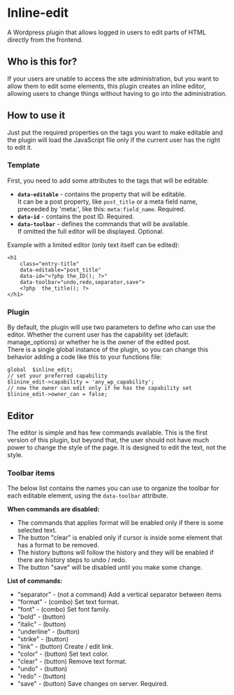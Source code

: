 ﻿# Inline-edit
A Wordpress plugin that allows logged in users to edit parts of HTML directly from the frontend.

## Who is this for?
If your users are unable to access the site administration, but you want to allow them to edit some elements, this plugin creates an inline editor, allowing users to change things without having to go into the administration.

## How to use it
Just put the required properties on the tags you want to make editable and the plugin will load the JavaScript file only if the current user has the right to edit it.

### Template
First, you need to add some attributes to the tags that will be editable:

- **`data-editable`** - contains the property that will be editable.\
  It can be a post property, like `post_title` or a meta field name, preceeded by 'meta:', like this: `meta:field_name`. Required.
- **`data-id`** - contains the post ID. Required.
- **`data-toolbar`** - defines the commands that will be available.\
  If omitted the full editor will be displayed. Optional.

Example with a limited editor (only text itself can be edited):

	<h1
	    class="entry-title"
	    data-editable="post_title"
	    data-id="<?php the_ID(); ?>"
	    data-toolbar="undo,redo,separator,save">
	    <?php  the_title(); ?>
	</h1>

### Plugin
By default, the plugin will use two parameters to define who can use the editor. Whether the current user has the capability set (default: manage_options) or whether he is the owner of the edited post.\
There is a single global instance of the plugin, so you can change this behavior adding a code like this to your functions file:

    global  $inline_edit;
    // set your preferred capability
    $linine_edit->capability = 'any_wp_capability';
    // now the owner can edit only if he has the capability set
    $linine_edit->owner_can = false;

## Editor
The editor is simple and has few commands available. This is the first version of this plugin, but beyond that, the user should not have much power to change the style of the page. It is designed to edit the text, not the style.

### Toolbar items
The below list contains the names you can use to organize the toolbar for each editable element, using the `data-toolbar` attribute.

**When commands are disabled:**
- The commands that applies format will be enabled only if there is some selected text. 
- The button "clear" is enabled only if cursor is inside some element that has a format to be removed.
- The history buttons will follow the history and they will be enabled if there are history steps to undo / redo.
- The button "save" will be disabled until you make some change.

**List of commands:**
- "separator" - (not a command) Add a vertical separator between items
- "format" - (combo) Set text format.
- "font" - (combo) Set font family.
- "bold" - (button) 
- "italic" - (button) 
- "underline" - (button) 
- "strike" - (button) 
- "link" - (button) Create / edit link.
- "color" - (button) Set text color.
- "clear" - (button) Remove text format.
- "undo" - (button) 
- "redo" - (button) 
- "save" - (button) Save changes on server. Required.
